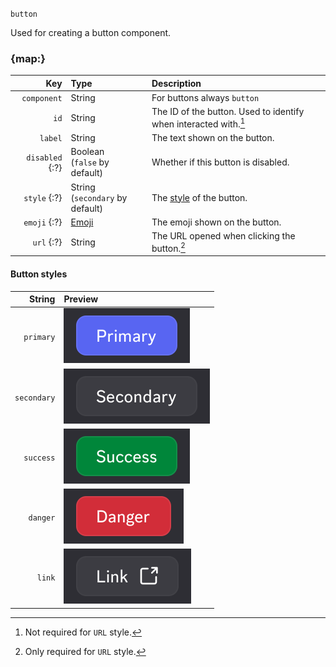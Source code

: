 `button`

Used for creating a button component.


### {map:}

|             Key | Type                               | Description                                                               |
|----------------:|:-----------------------------------|:--------------------------------------------------------------------------|
|     `component` | String                             | For buttons always `button`                                               |
|            `id` | String                             | The ID of the button. Used to identify when interacted with.[^1]          |
|         `label` | String                             | The text shown on the button.                                             |
| `disabled` {:?} | Boolean<br>(`false` by default)    | Whether if this button is disabled.                                       |
|    `style` {:?} | String<br>(`secondary` by default) | The [style](/parsables/components/button.md#button-styles) of the button. |
|    `emoji` {:?} | [Emoji](/parsables/emoji.md)       | The emoji shown on the button.                                            |
|      `url` {:?} | String                             | The URL opened when clicking the button.[^2]                              |

#### Button styles

|      String | Preview                                     |
|------------:|:--------------------------------------------|
|   `primary` | ![Primary](/assets/buttons/primary.svg)     |
| `secondary` | ![Secondary](/assets/buttons/secondary.svg) |
|   `success` | ![Success](/assets/buttons/success.svg)     |
|    `danger` | ![Danger](/assets/buttons/danger.svg)       |
|      `link` | ![Link](/assets/buttons/link.svg)           |


[^1]: Not required for `URL` style.
[^2]: Only required for `URL` style.